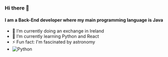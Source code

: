 ### Hi there 👋
#### I am a Back-End developer where my main programming language is Java 
- 🔭 I’m currently doing an exchange in Ireland
- 🐍 I’m currently learning Python and React
- ⚡ Fun fact: I'm fascinated by astronomy
- ![Python](https://cdn.jsdelivr.net/gh/devicons/devicon/icons/python/python-original.svg)
<!--
**masterdonte/masterdonte** is a ✨ _special_ ✨ repository because its `README.md` (this file) appears on your GitHub profile.

Here are some ideas to get you started:

- 🔭 I’m currently doing an exchange in Ireland
- 🌱 I’m currently learning Python
- 👯 I’m looking to collaborate on ...
- 🤔 I’m looking for help with ...
- 💬 Ask me about ...
- 📫 How to reach me: ...
- 😄 Pronouns: he/him
- ⚡ Fun fact: I'm fascinated by astronomy
-->
